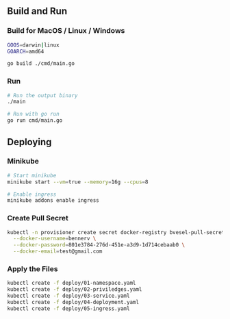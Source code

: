## Build and Run

### Build for MacOS / Linux / Windows
```bash
GOOS=darwin|linux
GOARCH=amd64

go build ./cmd/main.go
```

### Run
```bash
# Run the output binary
./main

# Run with go run
go run cmd/main.go
```

## Deploying

### Minikube
```bash
# Start minikube
minikube start --vm=true --memory=16g --cpus=8

# Enable ingress
minikube addons enable ingress
```

### Create Pull Secret

```bash
kubectl -n provisioner create secret docker-registry bvesel-pull-secret \
  --docker-username=bennerv \
  --docker-password=801e3784-276d-451e-a3d9-1d714cebaab0 \
  --docker-email=test@gmail.com
```

### Apply the Files
```bash
kubectl create -f deploy/01-namespace.yaml
kubectl create -f deploy/02-priviledges.yaml
kubectl create -f deploy/03-service.yaml
kubectl create -f deploy/04-deployment.yaml
kubectl create -f deploy/05-ingress.yaml
```
 